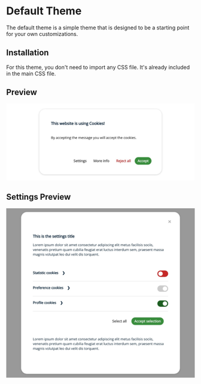# Default Theme

The default theme is a simple theme that is designed to be a starting point for your own customizations.

## Installation

For this theme, you don't need to import any CSS file. It's already included in the main CSS file.

## Preview

![Default Theme](../assets/images/themes/cc-theme-default.jpeg)

## Settings Preview

![Default Theme Settings](../assets/images/themes/cc-theme-default-settings.jpeg)
